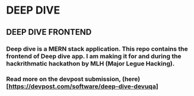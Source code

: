 # DEEP DIVE
## DEEP DIVE FRONTEND
### Deep dive is a MERN stack application. This repo contains the frontend of Deep dive app. I am making it for and during the hackrithmatic hackathon by MLH (Major Legue Hacking).
### Read more on the devpost submission, (here)[https://devpost.com/software/deep-dive-devuqa]

